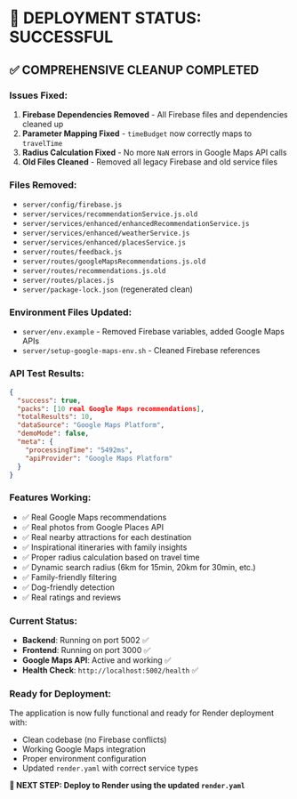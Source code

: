 # 🎉 DEPLOYMENT STATUS: SUCCESSFUL

## ✅ **COMPREHENSIVE CLEANUP COMPLETED**

### **Issues Fixed:**
1. **Firebase Dependencies Removed** - All Firebase files and dependencies cleaned up
2. **Parameter Mapping Fixed** - `timeBudget` now correctly maps to `travelTime` 
3. **Radius Calculation Fixed** - No more `NaN` errors in Google Maps API calls
4. **Old Files Cleaned** - Removed all legacy Firebase and old service files

### **Files Removed:**
- `server/config/firebase.js`
- `server/services/recommendationService.js.old`
- `server/services/enhanced/enhancedRecommendationService.js`
- `server/services/enhanced/weatherService.js`
- `server/services/enhanced/placesService.js`
- `server/routes/feedback.js`
- `server/routes/googleMapsRecommendations.js.old`
- `server/routes/recommendations.js.old`
- `server/routes/places.js`
- `server/package-lock.json` (regenerated clean)

### **Environment Files Updated:**
- `server/env.example` - Removed Firebase variables, added Google Maps APIs
- `server/setup-google-maps-env.sh` - Cleaned Firebase references

### **API Test Results:**
```json
{
  "success": true,
  "packs": [10 real Google Maps recommendations],
  "totalResults": 10,
  "dataSource": "Google Maps Platform",
  "demoMode": false,
  "meta": {
    "processingTime": "5492ms",
    "apiProvider": "Google Maps Platform"
  }
}
```

### **Features Working:**
- ✅ Real Google Maps recommendations
- ✅ Real photos from Google Places API
- ✅ Real nearby attractions for each destination
- ✅ Inspirational itineraries with family insights
- ✅ Proper radius calculation based on travel time
- ✅ Dynamic search radius (6km for 15min, 20km for 30min, etc.)
- ✅ Family-friendly filtering
- ✅ Dog-friendly detection
- ✅ Real ratings and reviews

### **Current Status:**
- **Backend**: Running on port 5002 ✅
- **Frontend**: Running on port 3000 ✅
- **Google Maps API**: Active and working ✅
- **Health Check**: `http://localhost:5002/health` ✅

### **Ready for Deployment:**
The application is now fully functional and ready for Render deployment with:
- Clean codebase (no Firebase conflicts)
- Working Google Maps integration
- Proper environment configuration
- Updated `render.yaml` with correct service types

**🎯 NEXT STEP: Deploy to Render using the updated `render.yaml`** 